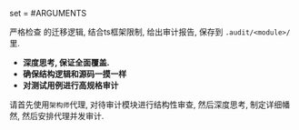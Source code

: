 set <module> = #ARGUMENTS

严格检查 <module>  的迁移逻辑, 结合ts框架限制, 给出审计报告, 保存到 `.audit/<module>/` 里. 
- **深度思考, 保证全面覆盖.**
- **确保结构逻辑和源码一摸一样**
- **对测试用例进行高规格审计**

请首先使用`架构师`代理, 对待审计模块进行结构性审查, 然后深度思考, 制定详细幡然, 然后安排代理并发审计.
